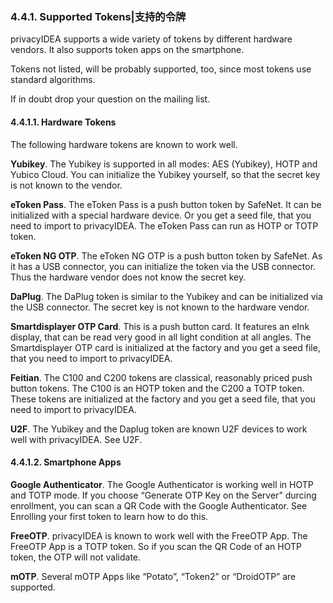### 4.4.1. Supported Tokens|支持的令牌

privacyIDEA supports a wide variety of tokens by different hardware vendors. It also supports token apps on the smartphone.

Tokens not listed, will be probably supported, too, since most tokens use standard algorithms.

If in doubt drop your question on the mailing list.

#### 4.4.1.1. Hardware Tokens

The following hardware tokens are known to work well.

**Yubikey**. The Yubikey is supported in all modes: AES (Yubikey), HOTP and Yubico Cloud. You can initialize the Yubikey yourself, so that the secret key is not known to the vendor.

**eToken Pass**. The eToken Pass is a push button token by SafeNet. It can be initialized with a special hardware device. Or you get a seed file, that you need to import to privacyIDEA. The eToken Pass can run as HOTP or TOTP token.

**eToken NG OTP**. The eToken NG OTP is a push button token by SafeNet. As it has a USB connector, you can initialize the token via the USB connector. Thus the hardware vendor does not know the secret key.

**DaPlug**. The DaPlug token is similar to the Yubikey and can be initialized via the USB connector. The secret key is not known to the hardware vendor.

**Smartdisplayer OTP Card**. This is a push button card. It features an eInk display, that can be read very good in all light condition at all angles. The Smartdisplayer OTP card is initialized at the factory and you get a seed file, that you need to import to privacyIDEA.

**Feitian**. The C100 and C200 tokens are classical, reasonably priced push button tokens. The C100 is an HOTP token and the C200 a TOTP token. These tokens are initialized at the factory and you get a seed file, that you need to import to privacyIDEA.

**U2F**. The Yubikey and the Daplug token are known U2F devices to work well with privacyIDEA. See U2F.

#### 4.4.1.2. Smartphone Apps

**Google Authenticator**. The Google Authenticator is working well in HOTP and TOTP mode. If you choose “Generate OTP Key on the Server” durcing enrollment, you can scan a QR Code with the Google Authenticator. See Enrolling your first token to learn how to do this.

**FreeOTP**. privacyIDEA is known to work well with the FreeOTP App. The FreeOTP App is a TOTP token. So if you scan the QR Code of an HOTP token, the OTP will not validate.

**mOTP**. Several mOTP Apps like “Potato”, “Token2” or “DroidOTP” are supported.